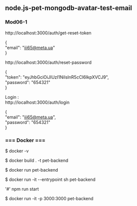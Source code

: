 ## node.js-pet-mongodb-avatar-test-email

### Mod06-1 

http://localhost:3000/auth/get-reset-token 

{  
    "email": "iii65@meta.ua"  
}  
  
http://localhost:3000/auth/reset-password  

  
{  
    "token": "eyJhbGciOiJIUzI1NiIsInR5cCI6IkpXVCJ9",  
    "password": "654321"   
}

Login :  
http://localhost:3000/auth/login  
  
{  
    "email": "iii65@meta.ua",  
    "password": "654321"   
}   

### === Docker ===  

$ docker -v  

$ docker build . -t pet-backend   

$ docker run pet-backend  

$ docker run -it --entrypoint sh pet-backend

'#' npm run start  

$ docker run -it -p 3000:3000 pet-backend   